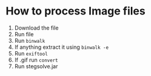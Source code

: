 # How to process Image files
1. Download the file
2. Run file
3. Run `binwalk`
4. If anything extract it using `binwalk -e`
5. Run `exiftool`
6. If .gif run `convert`
7. Run stegsolve.jar
